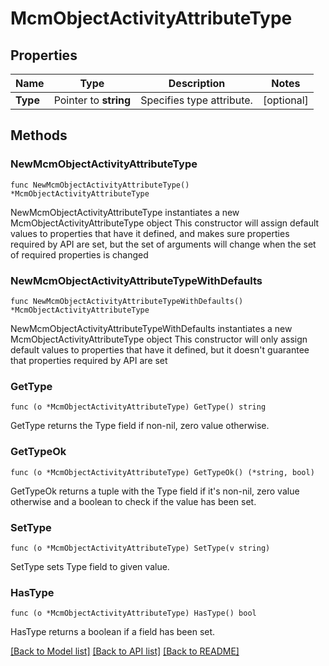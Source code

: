 # McmObjectActivityAttributeType

## Properties

Name | Type | Description | Notes
------------ | ------------- | ------------- | -------------
**Type** | Pointer to **string** | Specifies type attribute. | [optional] 

## Methods

### NewMcmObjectActivityAttributeType

`func NewMcmObjectActivityAttributeType() *McmObjectActivityAttributeType`

NewMcmObjectActivityAttributeType instantiates a new McmObjectActivityAttributeType object
This constructor will assign default values to properties that have it defined,
and makes sure properties required by API are set, but the set of arguments
will change when the set of required properties is changed

### NewMcmObjectActivityAttributeTypeWithDefaults

`func NewMcmObjectActivityAttributeTypeWithDefaults() *McmObjectActivityAttributeType`

NewMcmObjectActivityAttributeTypeWithDefaults instantiates a new McmObjectActivityAttributeType object
This constructor will only assign default values to properties that have it defined,
but it doesn't guarantee that properties required by API are set

### GetType

`func (o *McmObjectActivityAttributeType) GetType() string`

GetType returns the Type field if non-nil, zero value otherwise.

### GetTypeOk

`func (o *McmObjectActivityAttributeType) GetTypeOk() (*string, bool)`

GetTypeOk returns a tuple with the Type field if it's non-nil, zero value otherwise
and a boolean to check if the value has been set.

### SetType

`func (o *McmObjectActivityAttributeType) SetType(v string)`

SetType sets Type field to given value.

### HasType

`func (o *McmObjectActivityAttributeType) HasType() bool`

HasType returns a boolean if a field has been set.


[[Back to Model list]](../README.md#documentation-for-models) [[Back to API list]](../README.md#documentation-for-api-endpoints) [[Back to README]](../README.md)


